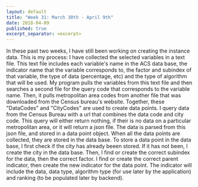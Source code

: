 ```yaml
---
layout: default
title: "Week 31: March 30th - April 9th"
date: 2018-04-09
published: true
excerpt_separator: <excerpt>
---
```

In these past two weeks, I have still been working on creating the instance data. This is my process:<excerpt>
I have collected the selected variables in a text file. This text file includes each variable's name in the ACS data base, the indicator name that the variable corresponds to, the factor and subindex of that variable, the type of data (percentage, etc) and the type of algorithm that will be used. My program pulls the variables from this text file and then searches a second file for the query code that corresponds to the variable name. Then, it pulls metropolitan area codes from another file that was downloaded from the Census bureau's website. Together, these "DataCodes" and "CityCodes" are used to create data points. 
I query data from the Census Bureau with a url that combines the data code and city code. This query will either return nothing, if their is no data on a particular metropolitan area, or it will return a json file. The data is parsed from this json file, and stored in a data point object. When all the data points are collected, they are stored in the data base.
To store a data point in the data base, I first check if the city has already beeen stored. If it has not been, I create the city in the data base. Then, I find or create the correct subindex for the data, then the correct factor. I find or create the correct parent indicator, then create the new indicator for the data point. The indicator will include the data, data type, algorithm type (for use later by the application) and ranking (to be populated later by backend). 
